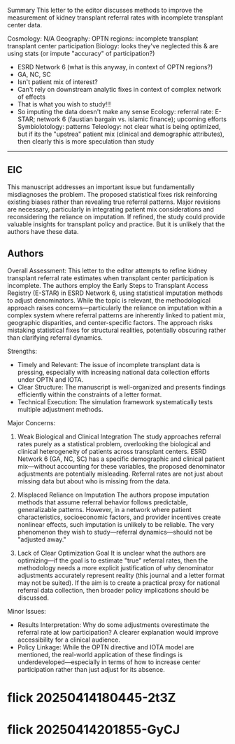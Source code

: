 Summary
This letter to the editor discusses methods to improve the measurement of kidney transplant referral rates with incomplete transplant center data.

Cosmology: N/A
Geography: OPTN regions: incomplete transplant transplant center participation
Biology: looks they've neglected this & are using stats (or impute "accuracy" of participation?)
   - ESRD Network 6 (what is this anyway, in context of OPTN regions?)
   - GA, NC, SC
   - Isn't patient mix of interest?
   - Can't rely on downstream analytic fixes in context of complex network of effects
   - That is what you wish to study!!! 
   - So imputing the data doesn't make any sense
Ecology: referral rate: E-STAR; network 6 (faustian bargain vs. islamic finance); upcoming efforts
Symbiolotology: patterns
Teleology: not clear what is being optimized, but if its the "upstrea" patient mix (clinical and demographic attributes), then clearly this is more speculation than study

---

## EIC
This manuscript addresses an important issue but fundamentally misdiagnoses the problem. The proposed statistical fixes risk reinforcing existing biases rather than revealing true referral patterns. Major revisions are necessary, particularly in integrating patient mix considerations and reconsidering the reliance on imputation. If refined, the study could provide valuable insights for transplant policy and practice.  But it is unlikely that the authors have these data.

## Authors
Overall Assessment: 
This letter to the editor attempts to refine kidney transplant referral rate estimates when transplant center participation is incomplete. The authors employ the Early Steps to Transplant Access Registry (E-STAR) in ESRD Network 6, using statistical imputation methods to adjust denominators. While the topic is relevant, the methodological approach raises concerns—particularly the reliance on imputation within a complex system where referral patterns are inherently linked to patient mix, geographic disparities, and center-specific factors. The approach risks mistaking statistical fixes for structural realities, potentially obscuring rather than clarifying referral dynamics.  

Strengths:
- Timely and Relevant: The issue of incomplete transplant data is pressing, especially with increasing national data collection efforts under OPTN and IOTA.  
- Clear Structure: The manuscript is well-organized and presents findings efficiently within the constraints of a letter format.  
- Technical Execution: The simulation framework systematically tests multiple adjustment methods.  


Major Concerns:

1. Weak Biological and Clinical Integration
The study approaches referral rates purely as a statistical problem, overlooking the biological and clinical heterogeneity of patients across transplant centers. ESRD Network 6 (GA, NC, SC) has a specific demographic and clinical patient mix—without accounting for these variables, the proposed denominator adjustments are potentially misleading. Referral rates are not just about missing data but about who is missing from the data.  

2. Misplaced Reliance on Imputation
The authors propose imputation methods that assume referral behavior follows predictable, generalizable patterns. However, in a network where patient characteristics, socioeconomic factors, and provider incentives create nonlinear effects, such imputation is unlikely to be reliable. The very phenomenon they wish to study—referral dynamics—should not be "adjusted away."

3. Lack of Clear Optimization Goal
It is unclear what the authors are optimizing—if the goal is to estimate "true" referral rates, then the methodology needs a more explicit justification of why denominator adjustments accurately represent reality (this journal and a letter format may not be suited). If the aim is to create a practical proxy for national referral data collection, then broader policy implications should be discussed.  


Minor Issues:
- Results Interpretation: Why do some adjustments overestimate the referral rate at low participation? A clearer explanation would improve accessibility for a clinical audience.  
- Policy Linkage: While the OPTN directive and IOTA model are mentioned, the real-world application of these findings is underdeveloped—especially in terms of how to increase center participation rather than just adjust for its absence.  






# flick 20250414180445-2t3Z
# flick 20250414201855-GyCJ
